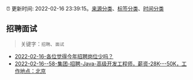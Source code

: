 :alarm_clock: 更新时间: 2022-02-16 23:39:15。[来源分类](../README.md)、[标签分类](../TAGS.md)、[时间分类](../TIMELINE.md)

## 招聘面试


> 关键字：`招聘`、`面试`



- [2022-02-16-各位觉得今年招聘岗位少吗？](https://www.v2ex.com/t/834358) 
- [2022-02-16--58-集团-招聘-Java-高级开发工程师，薪资-28K---50K，工作地点：北京](https://www.v2ex.com/t/834351) 